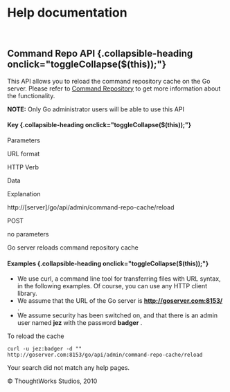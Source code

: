 Help documentation
==================

 

Command Repo API {.collapsible-heading onclick="toggleCollapse($(this));"}
----------------

This API allows you to reload the command repository cache on the Go
server. Please refer to [Command Repository](command_repository.html) to
get more information about the functionality.

**NOTE:** Only Go administrator users will be able to use this API

#### Key {.collapsible-heading onclick="toggleCollapse($(this));"}

Parameters

URL format

HTTP Verb

Data

Explanation

http://[server]/go/api/admin/command-repo-cache/reload

POST

no parameters

Go server reloads command repository cache

#### Examples {.collapsible-heading onclick="toggleCollapse($(this));"}

-   We use curl, a command line tool for transferring files with URL
    syntax, in the following examples. Of course, you can use any HTTP
    client library.
-   We assume that the URL of the Go server is
    **http://goserver.com:8153/** .
-   We assume security has been switched on, and that there is an admin
    user named **jez** with the password **badger** .

To reload the cache

``` {.code}
curl -u jez:badger -d "" http://goserver.com:8153/go/api/admin/command-repo-cache/reload
```

Your search did not match any help pages.



© ThoughtWorks Studios, 2010

